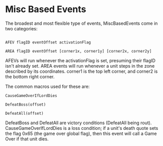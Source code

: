 # Misc Based Events

The broadest and most flexible type of events,
MiscBasedEvents come in two categories:

```text

AFEV flagID eventOffset activationFlag

AREA flagID eventOffset [corner1x, corner1y] [corner2x, corner2y]
```

AFEVs will run whenever the activationFlag is set, presuming their flagID isn't already set.
AREA events will run whenever a unit steps in the zone described by its coordinates.
corner1 is the top left corner, and corner2 is the bottom right corner.

The common macros used for these are:

```
CauseGameOverIfLordDies

DefeatBoss(offset)

DefeatAll(offset)
```

DefeatBoss and DefeatAll are victory conditions (DefeatAll being rout). CauseGameOverIfLordDies
is a loss condition; if a unit's death quote sets the flag 0x65 (the game over global flag),
then this event will call a Game Over if that unit dies.
